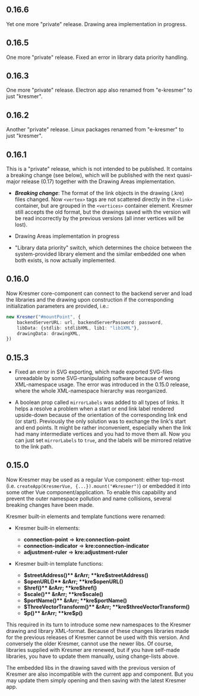 ## 0.16.6

Yet one more "private" release. Drawing area implementation in progress.

## 0.16.5

One more "private" release. Fixed an error in library data priority handling.

## 0.16.3

One more "private" release. Electron app also renamed from "e-kresmer" to just "kresmer".

## 0.16.2

Another "private" release. Linux packages renamed from "e-kresmer" to just "kresmer".

## 0.16.1

This is a "private" release, which is not intended to be published. It contains a breaking change (see below), which will be published with the next quasi-major release (0.17) together with the Drawing Areas implementation.

- ***Breaking change***: The format of the link objects in the drawing (.kre) files changed. Now ```<vertex>``` tags are not scattered directly in the ```<link>``` container, but are grouped in the ```<vertices>``` container element. Kresmer still accepts the old format, but the drawings saved with the version will be read incorrectly by the previous versions (all inner vertices will be lost).

- Drawing Areas implementation in progress

- "Library data priority" switch, which determines the choice between the system-provided library element and the similar embedded one when both exists, is now actually implemented.

## 0.16.0

Now Kresmer core-component can connect to the backend server and load the libraries and the drawing upon construction if the corresponding initialization parameters are provided, i.e.:
```typescript
new Kresmer("#mountPoint", {
    backendServerURL: url, backendServerPassword: password, 
    libData: {stdlib: stdlibXML, lib1: "lib1XML"},
    drawingData: drawingXML,
})
```

## 0.15.3

- Fixed an error in SVG exporting, which made exported SVG-files unreadable by some SVG-manipulating software because of wrong XML-namespace usage. The error was introduced in the 0.15.0 release, where the whole XML-namespace hierarchy was reorganized.

- A boolean prop called ```mirrorLabels``` was added to all types of links. It helps a resolve a problem when a start or end link label rendered upside-down because of the orientation of the corresponding link end (or start). Previously the only solution was to 
exchange the link's start and end points. It might be rather inconvenient, especially when the link had many intermediate vertices and you had to move them all. Now you can just set ```mirrorLabels``` to ```true```, and the labels will be mirrored relative to the link path.

## 0.15.0

Now Kresmer may be used as a regular Vue component: either top-most (i.e. ```createApp(KresmerVue, {...}).mount("#kresmer")```) 
or embedded it into some other Vue component/application. 
To enable this capability and prevent the outer namespace pollution and name collisions, several breaking changes have been made. 

Kresmer built-in elements and template functions were renamed:

- Kresmer built-in elements:
    - **connection-point** &rArr; **kre:connection-point**
    - **connection-indicator** &rArr; **kre:connection-indicator**
    - **adjustment-ruler** &rArr; **kre:adjustment-ruler**

- Kresmer built-in template functions:
    - **$streetAddress()** &rArr; **kre$streetAddress()**
    - **$openURL()** &rArr; **kre$openURL()**
    - **$href()** &rArr; **kre$href()**
    - **$scale()** &rArr; **kre$scale()**
    - **$portName()** &rArr; **kre$portName()**
    - **$ThreeVectorTransform()** &rArr; **kre$threeVectorTransform()**
    - **$p()** &rArr; **kre$p()**

This required in its turn to introduce some new namespaces to the Kresmer drawing and library XML-format.
Because of these changes libraries made for the previous releases of Kresmer cannot be used with this version.
And conversely the older Kresmer, cannot use the newer libs. Of course, libraries supplied with Kresmer are
renewed, but if you have self-made libraries, you have to update them manually, using change-lists above.

The embedded libs in the drawing saved with the previous version of Kresmer are also incompatible with the
current app and component. But you may update them simply opening and then saving with the latest Kresmer app.
